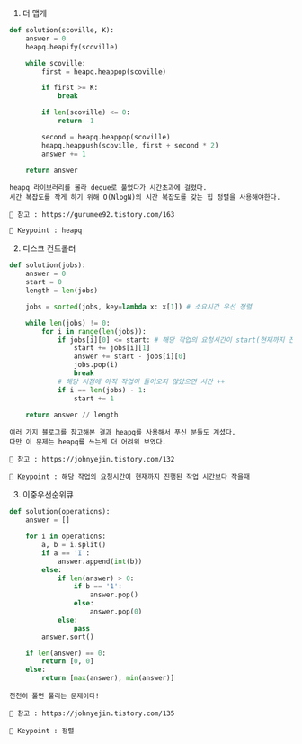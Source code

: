 1. 더 맵게
``` python
def solution(scoville, K):
    answer = 0
    heapq.heapify(scoville)

    while scoville:
        first = heapq.heappop(scoville)

        if first >= K:
            break

        if len(scoville) <= 0:
            return -1

        second = heapq.heappop(scoville)
        heapq.heappush(scoville, first + second * 2)
        answer += 1

    return answer
```

    heapq 라이브러리를 몰라 deque로 풀었다가 시간초과에 걸렸다.
    시간 복잡도를 작게 하기 위해 O(NlogN)의 시간 복잡도를 갖는 힙 정렬을 사용해야한다.
        
    📖 참고 : https://gurumee92.tistory.com/163    
        
    🔑 Keypoint : heapq
    
2. 디스크 컨트롤러
``` python
def solution(jobs):
    answer = 0
    start = 0
    length = len(jobs)

    jobs = sorted(jobs, key=lambda x: x[1]) # 소요시간 우선 정렬

    while len(jobs) != 0:
        for i in range(len(jobs)):
            if jobs[i][0] <= start: # 해당 작업의 요청시간이 start(현재까지 진행된 작업 시간)보다 작으면
                start += jobs[i][1]
                answer += start - jobs[i][0]
                jobs.pop(i)
                break
            # 해당 시점에 아직 작업이 들어오지 않았으면 시간 ++
            if i == len(jobs) - 1:
                start += 1

    return answer // length
```

    여러 가지 블로그를 참고해본 결과 heapq를 사용해서 푸신 분들도 계셨다.
    다만 이 문제는 heapq를 쓰는게 더 어려워 보였다.
        
    📖 참고 : https://johnyejin.tistory.com/132  
        
    🔑 Keypoint : 해당 작업의 요청시간이 현재까지 진행된 작업 시간보다 작을때
    
3. 이중우선순위큐
``` python
def solution(operations):
    answer = []

    for i in operations:
        a, b = i.split()
        if a == 'I':
            answer.append(int(b))
        else:
            if len(answer) > 0:
                if b == '1':
                    answer.pop()
                else:
                    answer.pop(0)
            else:
                pass
        answer.sort()

    if len(answer) == 0:
        return [0, 0]
    else:
        return [max(answer), min(answer)]
```

    천천히 풀면 풀리는 문제이다!
        
    📖 참고 : https://johnyejin.tistory.com/135
        
    🔑 Keypoint : 정렬